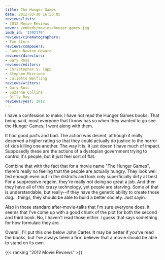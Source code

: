 ```yaml
---
title: The Hunger Games
date: 2012-03-30 16:55:05
reviews/lists:
- 2012 Movie Reviews
cover: /embeds/movies/hunger-games.jpg
imdb_id: '1392170'
reviews/cinematographers:
- Tom Stern
reviews/composers:
- James Newton Howard
reviews/directors:
- Gary Ross
reviews/editors:
- Christopher S. Capp
- Stephen Mirrione
- Juliette Welfling
reviews/writers:
- Gary Ross
- Suzanne Collins
- Billy Ray
reviews/year: 2012
---
```

I have a confession to make. I have not read the Hunger Games books. That being said, most everyone that I know has so when they wanted to go see the Hunger Games, I went along with them.

<!--more-->

It had good parts and bad. The action was decent, although it really deserved a higher rating so that they could actually do justice to the horror of kids killing one another. The way it is, it just doesn't have much of impact. Supposedly these are the actions of a dystopian government trying to control it's people, but it just feel sort of flat.

Combine that with the fact that for a movie name "The Hunger Games", there's really no feeling that the people are actually hungry. They look well fed enough even out in the districts and look only superficially dirty at best. For a suppressive regeim, they're really not doing so great a job. And then they have all of this crazy technology, yet people are starving. Some of that is understandable, but really--if they have the genetic ability to create those dog... things, they should be able to build a better society. Just sayin.

Also in those standard after-movie-talks that I'm sure everyone does, it seems that I've come up with a good chunk of the plot for both the second and third book. No, I haven't read those either. I guess that says something for how formulaic they are.

Overall, I'll put this one below John Carter. It may be better if you've read the books, but I've always been a firm believer that a movie should be able to stand on its own.

{{< ranking "2012 Movie Reviews" >}}